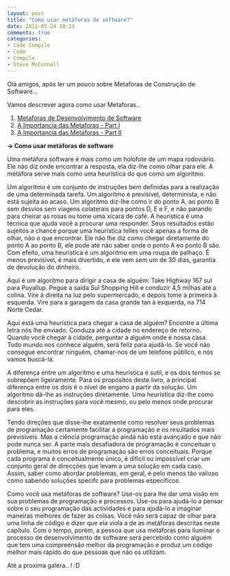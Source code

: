 ```yaml
---
layout: post
title: "Como usar metáforas de software?"
date: 2012-03-24 10:23
comments: true
categories: 
- Code Compile
- Code
- Compile
- Steve McConnell
---
```

<p>Olá amigos, após ler um pouco sobre Metaforas de Construção de Software...</p>
<p> Vamos descrever agora como usar Metaforas..</p>
<ol>
	<li>
		<a href="{{ root_url }}/blog/2012/03/05/metaforas-de-desenvolvimento-de-software/">Metaforas de Desenvolvimento de Software</a>
	</li>
	<li>
		<a href="{{ root_url }}/blog/2012/03/05/a-importancia-das-metaforas/">A Importancia das Metaforas - Part I</a>
	</li>
	<li>
		<a href="{{ root_url }}/blog/2012/03/11/a-importancia-das-metaforas-parte-ii/">A Importancia das Metaforas - Part II</a>
	</li>
</ol>

<b>-> Como usar metáforas de software</b>

Uma metáfora software é mais como um holofote de um mapa rodoviário. Ele não diz
onde encontrar a resposta, ela diz-lhe como olhar para ele. A metáfora serve
mais como uma heurística do que como um algoritmo.
<!-- more -->
Um algoritmo é um conjunto de instruções bem definidas para a realização de uma determinada
tarefa. Um algoritmo é previsível, determinista, e não está sujeita ao acaso.
Um algoritmo diz-lhe como ir do ponto A, ao ponto B sem desvios
sem viagens colaterais para pontos D, E e F, e não parando para cheirar as rosas ou
tome uma xícara de café. A heurística é uma técnica que ajuda você a procurar uma
responder. Seus resultados estão sujeitos a chance porque uma heurística telles você
apenas a forma de olhar, não o que encontrar. Ele não lhe diz como chegar diretamente
do ponto A ao ponto B, ele pode até não saber onde o ponto A eo ponto B são.
Com efeito, uma heurística é um algoritmo em uma roupa de palhaço. É menos previsível,
é mais divertido, e ele vem sem um de 30 dias, garantia de devolução do dinheiro.

Aqui é um algoritmo para dirigir a casa de alguém: Take Highway 167 sul
para Puyallup. Pegue a saída Sul Shopping Hill e conduzir 4,5 milhas até a colina.
Vire à direita na luz pelo supermercado, e depois tome a primeira à esquerda.
Vire para a garagem da casa grande tan à esquerda, na 714 Norte Cedar.

Aqui está uma heurística para chegar a casa de alguém? Encontre a última letra
nós lhe enviado. Conduza até a cidade no endereço de retorno. Quando você chegar à cidade,
perguntar a alguém onde é nossa casa. Todo mundo nos conhece alguém, será feliz para
ajudá-lo. Se você não consegue encontrar ninguém, chamar-nos de um telefone público, e
nós vamos buscá-la.

A diferença entre um algoritmo e uma heurística é sutil, e os dois
termos se sobrepõem ligeiramente. Para os propósitos deste livro, a principal diferença
entre os dois é o nível de engano a partir da solução.
Um algoritmo dá-lhe as instruções diretamente. Uma heurística diz-lhe
como descobrir as instruções para você mesmo, ou pelo menos onde procurar
para eles.

Tendo direções que disse-lhe exatamente como resolver seus problemas de programação
certamente facilitar a programação e os resultados mais previsíveis.
Mas a ciência programação ainda não está avançado e que não pode nunca ser.
A parte mais desafiadora de programação é conceituar o problema,
e muitos erros de programação são erros conceituais. Porque cada programa
é conceitualmente único, é dificil ou impossível criar um conjunto geral de
direcções que levam a uma solução em cada caso. Assim, saber como abordar
problemas, em geral, é pelo menos tão valioso como sabendo soluções specifc para
problemas específicos.

Como você usa metáforas de software? Use-os para lhe dar uma visão em sua
problemas de programação e processos. Use-os para ajudá-lo a pensar sobre o seu
programação das actividades e para ajudá-lo a imaginar maneiras melhores de fazer as coisas.
Você não será capaz de olhar para uma linha de código e dizer que ela viola a de
as metáforas descritas neste capítulo. Com o tempo, porém, a pessoa que
usa metáforas para iluminar o processo de desenvolvimento de software será percebido
como alguém que tem uma compreensão melhor da programação e produz um código melhor
mais rápido do que pessoas que não os utilizam.


Até a proxima galera.. ! :D
